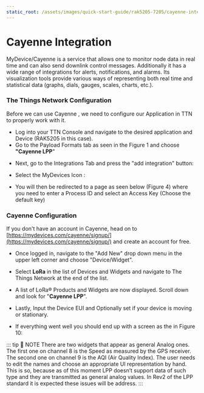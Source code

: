 ```yaml
---
static_root: /assets/images/quick-start-guide/rak5205-7205/cayenne-integration
---
```


# Cayenne Integration

MyDevice/Cayenne is a service that allows one to monitor node data in real time and can also send downlink control messages. Additionally it has a wide range of integrations for alerts, notifications, and alarms. Its visualization tools provide various ways of representing both real time and statistical data (graphs, dials, gauges, scales, charts, etc.).

### The Things Network Configuration

Before we can use Cayenne , we need to configure our Application in TTN to properly work with it.

- Log into your TTN Console and navigate to the desired application and Device (RAK5205 in this case).
- Go to the Payload Formats tab as seen in the Figure 1 and choose **"Cayenne LPP**"

<rk-img
  :src="`${$frontmatter.static_root}/crg46b4kwqgjgutbshaa.jpg`"
  width="100%"
  figure-number="1"
  caption="Device Payload Formats"
/>

- Next, go to the Integrations Tab and press the "add integration" button:

<rk-img
  :src="`${$frontmatter.static_root}/qpggeszni6bbpsvngyjr.jpg`"
  width="100%"
  figure-number="2"
  caption="Device Integration"
/>

- Select the MyDevices Icon :

<rk-img
  :src="`${$frontmatter.static_root}/szfeauknzfqphzri2pwb.jpg`"
  width="100%"
  figure-number="3"
  caption="My Devices Integration"
/>

- You will then be redirected to a page as seen below (Figure 4) where you need to enter a Process ID and select an Access Key (Choose the default key)

<rk-img
  :src="`${$frontmatter.static_root}/y5ruf9bbupnyvggmjm1d.jpg`"
  width="100%"
  figure-number="4"
  caption="myDevices Integration Configuration"
/>

### Cayenne Configuration

If you don't have an account in Cayenne, head on to [https://mydevices.com/cayenne/signup/](https://mydevices.com/cayenne/signup/) and create an account for free.

<rk-img
  :src="`${$frontmatter.static_root}/o4dkqcf3od2nzjxn5vws.jpg`"
  width="100%"
  figure-number="5"
  caption="Cayenne start screen"
/>

- Once logged in, navigate to the "Add New" drop down menu in the upper left corner and choose "Device/Widget".

<rk-img
  :src="`${$frontmatter.static_root}/jixjac2mbfkrsskosthu.jpg`"
  width="100%"
  figure-number="6"
  caption="Adding a device"
/>

- Select **LoRa** in the list of Devices and Widgets and navigate to The Things Network at the end of the list.

<rk-img
  :src="`${$frontmatter.static_root}/aqizwyy4tnhzu7qrrext.jpg`"
  width="100%"
  figure-number="7"
  caption="Choosing your device from the list"
/>

- A list of LoRa® Products and Widgets are now displayed. Scroll down and look for "**Cayenne LPP**".

<rk-img
  :src="`${$frontmatter.static_root}/hrzw47je3uxbv9a8fyhe.jpg`"
  width="100%"
  figure-number="8"
  caption="Cayenne LPP device selection"
/>

- Lastly, Input the Device EUI and Optionally set if your device is moving or stationary.

<rk-img
  :src="`${$frontmatter.static_root}/tlrku9fdhfgzkypfgswe.jpg`"
  width="100%"
  figure-number="9"
  caption="Setting device parameters"
/>

- If everything went well you should end up with a screen as the in Figure 10:

<rk-img
  :src="`${$frontmatter.static_root}/x80ncxi5xnwkhjlqcqby.jpg`"
  width="100%"
  figure-number="10"
  caption="Dashboard live view of RAK5205"
/>

::: tip 📝 NOTE
There are two widgets that appear as general Analog ones. The first one on channel 8 is the Speed as measured by the GPS receiver. The second one on channel 9 is the AQI (Air Quality Index). The user needs to edit the names and choose an appropriate UI representation by hand. This is so, because as of this moment LPP doesn’t support data of such type and they are transmitted as general analog values. In Rev2 of the LPP standard it is expected these issues will be address.
:::
